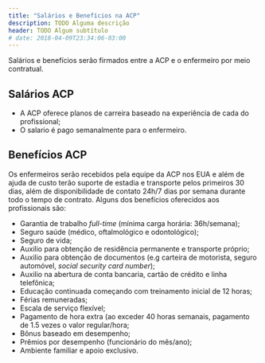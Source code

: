 ```yaml
---
title: "Salários e Benefícios na ACP"
description: TODO Alguma descrição
header: TODO Algum subtítulo
# date: 2018-04-09T23:34:06-03:00
---
```


Salários e benefícios serão firmados entre a ACP e o enfermeiro por meio contratual.

## Salários ACP

- A ACP oferece planos de carreira baseado na experiência de cada do profissional;
- O salario é pago semanalmente para o enfermeiro.

## Benefícios ACP

Os enfermeiros serão recebidos pela equipe da ACP nos EUA e além de ajuda de custo terão suporte de estadia e transporte pelos primeiros 30 dias, além de disponibilidade de contato 24h/7 dias por semana durante todo o tempo de contrato. Alguns dos benefícios oferecidos aos profissionais são:

- Garantia de trabalho <em>full-time</em> (mínima carga horária: 36h/semana);
- Seguro saúde (médico, oftalmológico e odontológico);
- Seguro de vida;
- Auxilio para obtenção de residência permanente e transporte próprio;
- Auxilio para obtenção de documentos (e.g carteira de motorista, seguro automóvel, <em>social security card number</em>);
- Auxilio na abertura de conta bancaria, cartão de crédito e linha telefônica;
- Educação continuada começando com treinamento inicial de 12 horas;
- Férias remuneradas;
- Escala de serviço flexível;
- Pagamento de hora extra (ao exceder 40 horas semanais, pagamento de 1.5 vezes o valor regular/hora;
- Bônus baseado em desempenho;
- Prêmios por desempenho (funcionário do mês/ano);
- Ambiente familiar e apoio exclusivo.